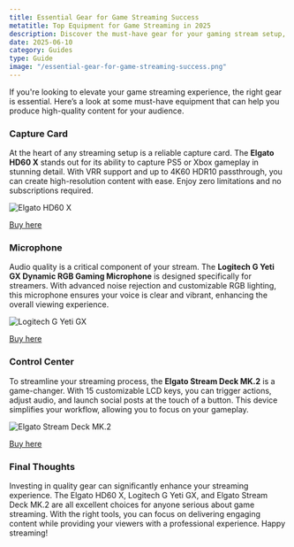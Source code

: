 ```yaml
---
title: Essential Gear for Game Streaming Success
metatitle: Top Equipment for Game Streaming in 2025
description: Discover the must-have gear for your gaming stream setup, from capture cards to microphones.
date: 2025-06-10
category: Guides
type: Guide
image: "/essential-gear-for-game-streaming-success.png"
---
```


If you're looking to elevate your game streaming experience, the right gear is essential. Here’s a look at some must-have equipment that can help you produce high-quality content for your audience.

### Capture Card

At the heart of any streaming setup is a reliable capture card. The **Elgato HD60 X** stands out for its ability to capture PS5 or Xbox gameplay in stunning detail. With VRR support and up to 4K60 HDR10 passthrough, you can create high-resolution content with ease. Enjoy zero limitations and no subscriptions required.

![Elgato HD60 X](/elgato-hd60-x.jpg)

[Buy here](https://amzn.to/4dZtxVc)

### Microphone

Audio quality is a critical component of your stream. The **Logitech G Yeti GX Dynamic RGB Gaming Microphone** is designed specifically for streamers. With advanced noise rejection and customizable RGB lighting, this microphone ensures your voice is clear and vibrant, enhancing the overall viewing experience.

![Logitech G Yeti GX](/logitech-g-yeti-gx.jpg)

[Buy here](https://amzn.to/446et4B)

### Control Center

To streamline your streaming process, the **Elgato Stream Deck MK.2** is a game-changer. With 15 customizable LCD keys, you can trigger actions, adjust audio, and launch social posts at the touch of a button. This device simplifies your workflow, allowing you to focus on your gameplay.

![Elgato Stream Deck MK.2](/elgato-stream-deck-mk2.jpg)

[Buy here](https://amzn.to/43ECm3m)

### Final Thoughts

Investing in quality gear can significantly enhance your streaming experience. The Elgato HD60 X, Logitech G Yeti GX, and Elgato Stream Deck MK.2 are all excellent choices for anyone serious about game streaming. With the right tools, you can focus on delivering engaging content while providing your viewers with a professional experience. Happy streaming!
